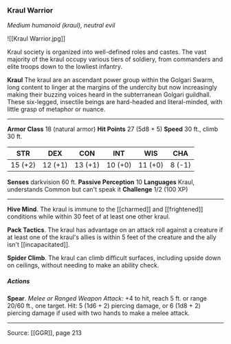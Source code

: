### Kraul Warrior
_Medium humanoid (kraul), neutral evil_

![[Kraul Warrior.jpg]]

Kraul society is organized into well-defined roles and castes. The vast majority of the kraul occupy various tiers of soldiery, from commanders and elite troops down to the lowliest infantry.


**Kraul** The kraul are an ascendant power group within the Golgari Swarm, long content to linger at the margins of the undercity but now increasingly making their buzzing voices heard in the subterranean Golgari guildhall. These six-legged, insectile beings are hard-headed and literal-minded, with little grasp of metaphor or nuance.






---

**Armor Class** 18 (natural armor)
**Hit Points** 27 (5d8 + 5)
**Speed** 30 ft., climb 30 ft.

| STR     | DEX     | CON     | INT     | WIS     | CHA     |
|---------|---------|---------|---------|---------|---------|
| 15 (+2) | 12 (+1) | 13 (+1) | 10 (+0) | 11 (+0) | 8 (-1) |

**Senses** darkvision 60 ft.
**Passive Perception** 10
**Languages** Kraul, understands Common but can't speak it
**Challenge** 1/2 (100 XP)

---

**Hive Mind**. The kraul is immune to the [[charmed]] and [[frightened]] conditions while within 30 feet of at least one other kraul.

**Pack Tactics**. The kraul has advantage on an attack roll against a creature if at least one of the kraul's allies is within 5 feet of the creature and the ally isn't [[incapacitated]].

**Spider Climb**. The kraul can climb difficult surfaces, including upside down on ceilings, without needing to make an ability check.

##### Actions
**Spear**. _Melee or Ranged Weapon Attack:_ +4 to hit, reach 5 ft. or range 20/60 ft., one target. Hit: 5 (1d6 + 2) piercing damage, or 6 (1d8 + 2) piercing damage if used with two hands to make a melee attack.


---

Source: [[GGR]], page 213